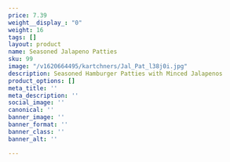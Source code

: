 ```yaml
---
price: 7.39
weight__display_: "0"
weight: 16
tags: []
layout: product
name: Seasoned Jalapeno Patties
sku: 99
image: "/v1620664495/kartchners/Jal_Pat_l38j0i.jpg"
description: Seasoned Hamburger Patties with Minced Jalapenos
product_options: []
meta_title: ''
meta_description: ''
social_image: ''
canonical: ''
banner_image: ''
banner_format: ''
banner_class: ''
banner_alt: ''

---
```

